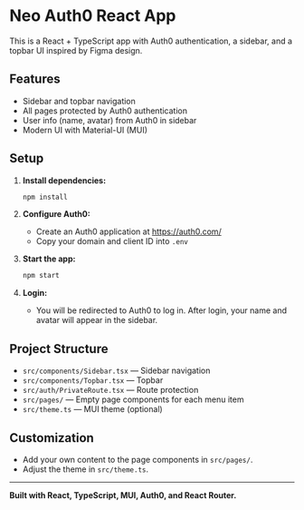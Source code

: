 # Neo Auth0 React App

This is a React + TypeScript app with Auth0 authentication, a sidebar, and a topbar UI inspired by Figma design.

## Features
- Sidebar and topbar navigation
- All pages protected by Auth0 authentication
- User info (name, avatar) from Auth0 in sidebar
- Modern UI with Material-UI (MUI)

## Setup

1. **Install dependencies:**
   ```bash
   npm install
   ```

2. **Configure Auth0:**
   - Create an Auth0 application at https://auth0.com/
   - Copy your domain and client ID into `.env`

3. **Start the app:**
   ```bash
   npm start
   ```

4. **Login:**
   - You will be redirected to Auth0 to log in. After login, your name and avatar will appear in the sidebar.

## Project Structure
- `src/components/Sidebar.tsx` — Sidebar navigation
- `src/components/Topbar.tsx` — Topbar
- `src/auth/PrivateRoute.tsx` — Route protection
- `src/pages/` — Empty page components for each menu item
- `src/theme.ts` — MUI theme (optional)

## Customization
- Add your own content to the page components in `src/pages/`.
- Adjust the theme in `src/theme.ts`.

---

**Built with React, TypeScript, MUI, Auth0, and React Router.** 